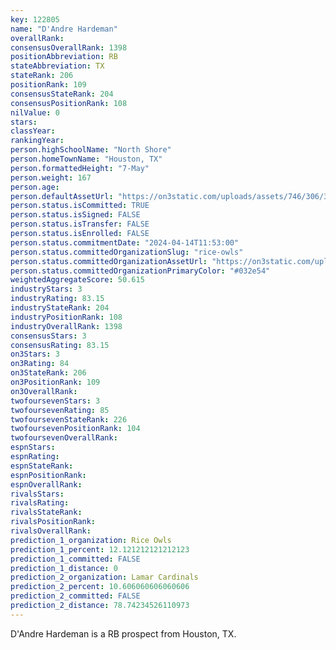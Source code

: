 ```yaml
---
key: 122805
name: "D'Andre Hardeman"
overallRank: 
consensusOverallRank: 1398
positionAbbreviation: RB
stateAbbreviation: TX
stateRank: 206
positionRank: 109
consensusStateRank: 204
consensusPositionRank: 108
nilValue: 0
stars: 
classYear: 
rankingYear: 
person.highSchoolName: "North Shore"
person.homeTownName: "Houston, TX"
person.formattedHeight: "7-May"
person.weight: 167
person.age: 
person.defaultAssetUrl: "https://on3static.com/uploads/assets/746/306/306746.png"
person.status.isCommitted: TRUE
person.status.isSigned: FALSE
person.status.isTransfer: FALSE
person.status.isEnrolled: FALSE
person.status.commitmentDate: "2024-04-14T11:53:00"
person.status.committedOrganizationSlug: "rice-owls"
person.status.committedOrganizationAssetUrl: "https://on3static.com/uploads/assets/806/149/149806.svg"
person.status.committedOrganizationPrimaryColor: "#032e54"
weightedAggregateScore: 50.615
industryStars: 3
industryRating: 83.15
industryStateRank: 204
industryPositionRank: 108
industryOverallRank: 1398
consensusStars: 3
consensusRating: 83.15
on3Stars: 3
on3Rating: 84
on3StateRank: 206
on3PositionRank: 109
on3OverallRank: 
twofoursevenStars: 3
twofoursevenRating: 85
twofoursevenStateRank: 226
twofoursevenPositionRank: 104
twofoursevenOverallRank: 
espnStars: 
espnRating: 
espnStateRank: 
espnPositionRank: 
espnOverallRank: 
rivalsStars: 
rivalsRating: 
rivalsStateRank: 
rivalsPositionRank: 
rivalsOverallRank: 
prediction_1_organization: Rice Owls
prediction_1_percent: 12.121212121212123
prediction_1_committed: FALSE
prediction_1_distance: 0
prediction_2_organization: Lamar Cardinals
prediction_2_percent: 10.606060606060606
prediction_2_committed: FALSE
prediction_2_distance: 78.74234526110973
---
```

D'Andre Hardeman is a RB prospect from Houston, TX.